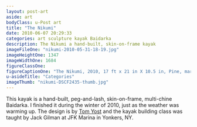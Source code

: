 ```yaml
---
layout: post-art
aside: art
bodyClass: u-Post art
title: "The Nikumi"
date: 2010-06-07 20:29:33
categories: art sculpture kayak Baidarka
description: The Nikumi a hand-built, skin-on-frame kayak
imageFileOne: "nikumi-2010-05-31-18-19.jpg"
imageHeightOne: 1347
imageWidthOne: 1684
figureClassOne:
figureCaptionOne: "The Nikumi, 2010, 17 ft x 21 in X 10.5 in, Pine, marine plywood, nylon fabric and twine, tinted polyurethane"
u-asideTitle: "Categories"
imageThumb: "nikumi-DSCF2435-thumb.jpg"
---
```


This kayak is a hand-built, peg-and-lash, skin-on-frame, multi-chine Baidarka. I finished it during the winter of 2010, just as the weather was warming up. The design is by [Tom Yost](http://yostwerks.com/DesignsMenuWood.html "Tom Yost") and the kayak building class was taught by Jack Gilman at JFK Marina in Yonkers, NY.
